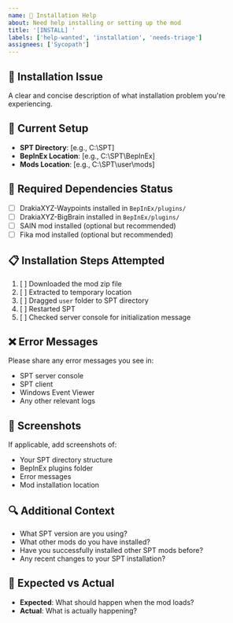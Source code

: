 ```yaml
---
name: 🚀 Installation Help
about: Need help installing or setting up the mod
title: '[INSTALL] '
labels: ['help-wanted', 'installation', 'needs-triage']
assignees: ['Sycopath']
---
```


## 🚀 Installation Issue
A clear and concise description of what installation problem you're experiencing.

## 📁 Current Setup
- **SPT Directory**: [e.g., C:\SPT\]
- **BepInEx Location**: [e.g., C:\SPT\BepInEx\]
- **Mods Location**: [e.g., C:\SPT\user\mods\]

## 🔧 Required Dependencies Status
- [ ] DrakiaXYZ-Waypoints installed in `BepInEx/plugins/`
- [ ] DrakiaXYZ-BigBrain installed in `BepInEx/plugins/`
- [ ] SAIN mod installed (optional but recommended)
- [ ] Fika mod installed (optional but recommended)

## 📋 Installation Steps Attempted
1. [ ] Downloaded the mod zip file
2. [ ] Extracted to temporary location
3. [ ] Dragged `user` folder to SPT directory
4. [ ] Restarted SPT
5. [ ] Checked server console for initialization message

## ❌ Error Messages
Please share any error messages you see in:
- SPT server console
- SPT client
- Windows Event Viewer
- Any other relevant logs

## 📸 Screenshots
If applicable, add screenshots of:
- Your SPT directory structure
- BepInEx plugins folder
- Error messages
- Mod installation location

## 🔍 Additional Context
- What SPT version are you using?
- What other mods do you have installed?
- Have you successfully installed other SPT mods before?
- Any recent changes to your SPT installation?

## 📝 Expected vs Actual
- **Expected**: What should happen when the mod loads?
- **Actual**: What is actually happening?
